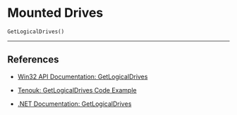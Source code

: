 # Mounted Drives

```
GetLogicalDrives()
```

---
## References

- [Win32 API Documentation: GetLogicalDrives](https://learn.microsoft.com/en-us/windows/win32/api/fileapi/nf-fileapi-getlogicaldrives)

- [Tenouk: GetLogicalDrives Code Example](https://www.tenouk.com/cpluscodesnippet/getlogicaldrives.html)

- [.NET Documentation: GetLogicalDrives](https://learn.microsoft.com/en-us/dotnet/api/system.environment.getlogicaldrives?view=net-8.0)